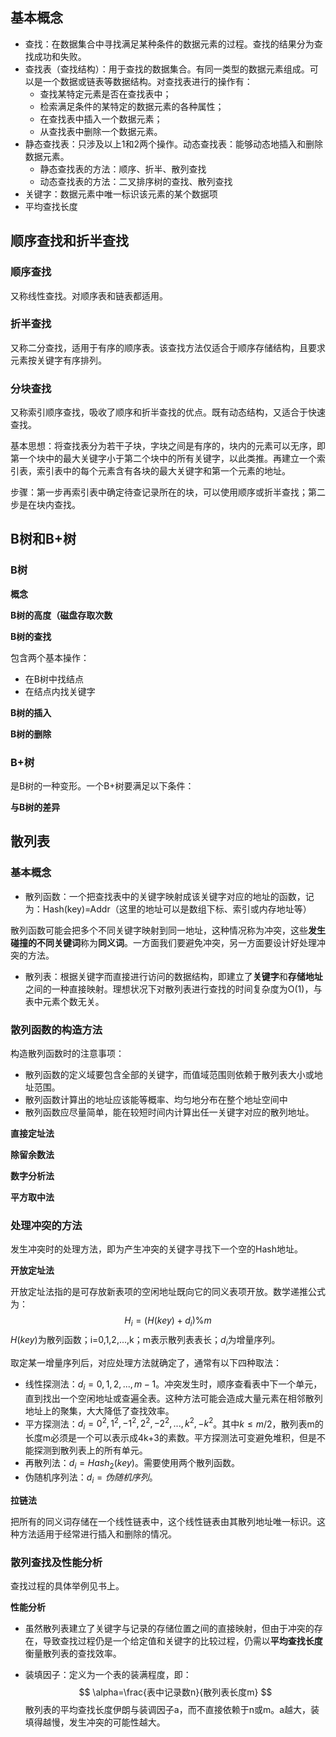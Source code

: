 ## 基本概念

* 查找：在数据集合中寻找满足某种条件的数据元素的过程。查找的结果分为查找成功和失败。
* 查找表（查找结构）：用于查找的数据集合。有同一类型的数据元素组成。可以是一个数据或链表等数据结构。对查找表进行的操作有：
  * 查找某特定元素是否在查找表中；
  * 检索满足条件的某特定的数据元素的各种属性；
  * 在查找表中插入一个数据元素；
  * 从查找表中删除一个数据元素。
* 静态查找表：只涉及以上1和2两个操作。动态查找表：能够动态地插入和删除数据元素。
  * 静态查找表的方法：顺序、折半、散列查找
  * 动态查找表的方法：二叉排序树的查找、散列查找
* 关键字：数据元素中唯一标识该元素的某个数据项
* 平均查找长度





## 顺序查找和折半查找

### 顺序查找

又称线性查找。对顺序表和链表都适用。



### 折半查找

又称二分查找，适用于有序的顺序表。该查找方法仅适合于顺序存储结构，且要求元素按关键字有序排列。



### 分块查找

又称索引顺序查找，吸收了顺序和折半查找的优点。既有动态结构，又适合于快速查找。

基本思想：将查找表分为若干子块，字块之间是有序的，块内的元素可以无序，即第一个块中的最大关键字小于第二个块中的所有关键字，以此类推。再建立一个索引表，索引表中的每个元素含有各块的最大关键字和第一个元素的地址。

步骤：第一步再索引表中确定待查记录所在的块，可以使用顺序或折半查找；第二步是在块内查找。



## B树和B+树

### B树

**概念**





**B树的高度（磁盘存取次数**





**B树的查找**

包含两个基本操作：

* 在B树中找结点
* 在结点内找关键字





**B树的插入**





**B树的删除**







### B+树

是B树的一种变形。一个B+树要满足以下条件：







**与B树的差异**









## 散列表

### 基本概念

* 散列函数：一个把查找表中的关键字映射成该关键字对应的地址的函数，记为：Hash(key)=Addr（这里的地址可以是数组下标、索引或内存地址等）

散列函数可能会把多个不同关键字映射到同一地址，这种情况称为冲突，这些**发生碰撞的不同关键词**称为**同义词**。一方面我们要避免冲突，另一方面要设计好处理冲突的方法。

* 散列表：根据关键字而直接进行访问的数据结构，即建立了**关键字**和**存储地址**之间的一种直接映射。理想状况下对散列表进行查找的时间复杂度为O(1)，与表中元素个数无关。

### 散列函数的构造方法

构造散列函数时的注意事项：

* 散列函数的定义域要包含全部的关键字，而值域范围则依赖于散列表大小或地址范围。
* 散列函数计算出的地址应该能等概率、均匀地分布在整个地址空间中
* 散列函数应尽量简单，能在较短时间内计算出任一关键字对应的散列地址。

**直接定址法**





**除留余数法**





**数字分析法**





**平方取中法**





### 处理冲突的方法

发生冲突时的处理方法，即为产生冲突的关键字寻找下一个空的Hash地址。

**开放定址法**

开放定址法指的是可存放新表项的空闲地址既向它的同义表项开放。数学递推公式为：
$$
H_i=(H(key)+d_i)\%m
$$
$H(key)$为散列函数；i=0,1,2,...,k；m表示散列表表长；$d_i$为增量序列。

取定某一增量序列后，对应处理方法就确定了，通常有以下四种取法：

* 线性探测法：$d_i=0,1,2,...,m-1$。冲突发生时，顺序查看表中下一个单元，直到找出一个空闲地址或查遍全表。这种方法可能会造成大量元素在相邻散列地址上的聚集，大大降低了查找效率。
* 平方探测法：$d_i=0^2,1^2,-1^2,2^2,-2^2,...,k^2,-k^2$。其中$k\leq m/2$，散列表m的长度m必须是一个可以表示成4k+3的素数。平方探测法可变避免堆积，但是不能探测到散列表上的所有单元。
* 再散列法：$d_i=Hash_2(key)$。需要使用两个散列函数。
* 伪随机序列法：$d_i=伪随机序列$。

**拉链法**

把所有的同义词存储在一个线性链表中，这个线性链表由其散列地址唯一标识。这种方法适用于经常进行插入和删除的情况。

### 散列查找及性能分析

查找过程的具体举例见书上。

**性能分析**

* 虽然散列表建立了关键字与记录的存储位置之间的直接映射，但由于冲突的存在，导致查找过程仍是一个给定值和关键字的比较过程，仍需以**平均查找长度**衡量散列表的查找效率。

* 装填因子：定义为一个表的装满程度，即：
  $$
  \alpha=\frac{表中记录数n}{散列表长度m}
  $$
  散列表的平均查找长度伊朗与装调因子a，而不直接依赖于n或m。a越大，装填得越慢，发生冲突的可能性越大。


